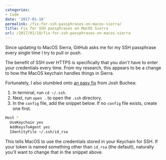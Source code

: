```yaml
---
categories:
- Code
date: '2017-01-18'
permalink: /fix-for-ssh-passphrases-on-macos-sierra/
title: Fix for SSH passphrases on MacOS Sierra
url: /2017/01/18/fix-for-ssh-passphrases-on-macos-sierra
---
```


Since updating to MacOS Sierra, GitHub asks me for my SSH passphrase every single time I try to pull or push.

The benefit of SSH over HTTPS is specifically that you *don't* have to enter your credentials every time. From my research, this appears to be a change to how the MacOS keychain handles things in Sierra.

Fortunately, I also stumbled onto [an easy fix](https://github.com/lionheart/openradar-mirror/issues/15361#issuecomment-270242512) from Josh Buchea:

1. In terminal, run `cd ~/.ssh`.
2. Next, run `open .` to open the `.ssh` directory.
3. In the `config` file, add the snippet below. If no `config` file exists, create one first.

```bash
Host *
  UseKeychain yes
  AddKeysToAgent yes
  IdentityFile ~/.ssh/id_rsa
```

This tells MacOS to use the credentials stored in your Keychain for SSH. If your token is named something other than `id_rsa` (the default), naturally you'll want to change that in the snippet above.